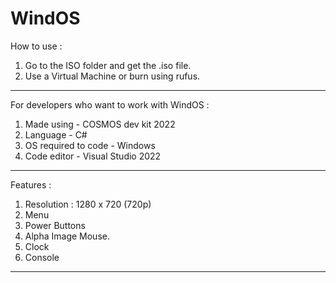 # WindOS

How to use :
  1. Go to the ISO folder and get the .iso file.
  2. Use a Virtual Machine or burn using rufus.
-----------------------------------------------------
For developers who want to work with WindOS :
  1. Made using - COSMOS dev kit 2022
  2. Language - C#
  3. OS required to code - Windows
  4. Code editor - Visual Studio 2022
-----------------------------------------------------
Features :
  1. Resolution : 1280 x 720 (720p)
  2. Menu
  3. Power Buttons
  4. Alpha Image Mouse.
  5. Clock
  6. Console
-----------------------------------------------------
